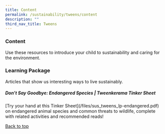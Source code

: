 ```yaml
---
title: Content
permalink: /sustainability/tweens/content
description: ""
third_nav_title: Tweens
---
```

### **Content**
Use these resources to introduce your child to sustainability and caring for the environment.

<h3><b>Learning Package</b></h3>
Articles that show us interesting ways to live sustainably.

<h5><b>Don’t Say Goodbye: Endangered Species | Tweenkerama Tinker Sheet</b></h5>
[Try your hand at this Tinker Sheet](/files/sus_tweens_lp-endangered.pdf) on endangered animal species and common threats to wildlife, complete with related activities and recommended reads!

<p class="has-text-right margin--top--xl"><a href="#main-content" class="has-text-jade">Back to top</a></p>
